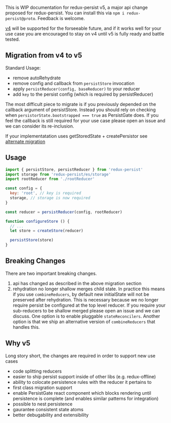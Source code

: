 This is WIP documentation for redux-persist v5, a major api change proposed for redux-persist. You can install this via `npm i redux-persist@proto`. Feedback is welcome.

[v4](https://github.com/rt2zz/redux-persist/tree/v4.8.2) will be supported for the forseeable future, and if it works well for your use case you are encouraged to stay on v4 until v5 is fully ready and battle tested.

## Migration from v4 to v5
Standard Usage:
- remove autoRehydrate
- remove config and callback from `persistStore` invocation
- apply `persistReducer(config, baseReducer)` to your reducer
- add `key` to the persist config (which is required by persistReducer)

The most difficult piece to migrate is if you previously depended on the callback argument of persistStore. Instead you should rely on checking when `persistorState.bootstrapped === true` as PersistGate does. If you feel the callback is still required for your use case please open an issue and we can consider its re-inclusion.

If your implementatation uses getStoredState + createPersistor see [alternate migration]('./docs/migration-alternate.md)

## Usage
```js
import { persistStore, persistReducer } from 'redux-persist'
import storage from 'redux-persist/es/storage'
import rootReducer from './rootReducer'

const config = {
  key: 'root', // key is required
  storage, // storage is now required
}

const reducer = persistReducer(config, rootReducer)

function configureStore () {
  // ...
  let store = createStore(reducer)

  persistStore(store)
}
```

## Breaking Changes
There are two important breaking changes. 
1. api has changed as described in the above migration section
2. rehydration no longer shallow merges child state. In practice this means if you use `combineReducers`, by default new initialState will not be preserved after rehydration. This is necessary because we no longer require persist be configured at the top level reducer. If you require your sub-reducers to be shallow merged please open an issue and we can discuss. One option is to enable pluggable `stateReconcilers`. Another option is that we ship an alternative version of `combineReducers` that handles this.

## Why v5
Long story short, the changes are required in order to support new use cases
- code splitting reducers
- easier to ship persist support inside of other libs (e.g. redux-offline)
- ability to colocate persistence rules with the reducer it pertains to
- first class migration support
- enable PersistGate react component which blocks rendering until persistence is complete (and enables similar patterns for integration)
- possible to nest persistence
- gaurantee consistent state atoms
- better debugability and extensibility

